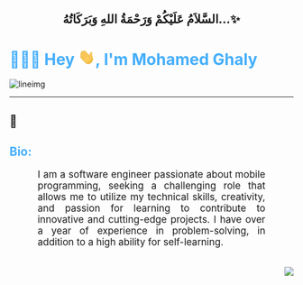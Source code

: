 <!-- Header Section Starts -->
<div align='center'>
  <h2><b>السَّلاَمُ عَلَيْكُمْ وَرَحْمَةُ اللهِ وَبَرَكَاتُهُ...✨</b></h2>
</div>
<h1 style="color: #44AEFB;"> 👨🏻‍💻 Hey <img src="https://raw.githubusercontent.com/ABSphreak/ABSphreak/master/gifs/Hi.gif" width="30px" alt="handimg">, I'm Mohamed Ghaly </h1>
</p><img src="https://user-images.githubusercontent.com/73097560/115834477-dbab4500-a447-11eb-908a-139a6edaec5c.gif" alt="lineimg">
<!-- Header Section Ends -->
<hr>
<!-- Bio Section Starts -->
<h2>📑</h2>
<h2 style="color: #44AEFB">Bio:</h2>
<p align="left" style="text-align: justify; margin: 0 50px; font-size: 17px;">
  I am a software engineer passionate about mobile programming, seeking a challenging role that allows me to utilize my technical skills, creativity, and passion for learning to contribute to innovative and cutting-edge projects. I have over a year of experience in problem-solving, in addition to a high ability for self-learning.<br><br>
  <div align="right">
    <a href="mailto:mohamedghaly07@gmail.com" target="_blank">
      <p >
<picture> <img  src="https://github.com/7oSkaaa/7oSkaaa/blob/main/Images/Right_Side.gif?raw=true" width="250px"></picture>
    </a>
  </div>

</p>
<!--   <img src="https://readme-typing-svg.demolab.com/?lines=Software engineering!;Flutter Developer!;&font=Fira%20Code&center=true&width=380&height=50&duration=4000&pause=1000" alt="Example Usage - README Typing SVG">
 -->
